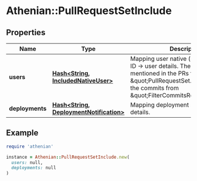 # Athenian::PullRequestSetInclude

## Properties

| Name | Type | Description | Notes |
| ---- | ---- | ----------- | ----- |
| **users** | [**Hash&lt;String, IncludedNativeUser&gt;**](IncludedNativeUser.md) | Mapping user native (e.g., GitHub) login ID -&gt; user details. The users are mentioned in the PRs from \&quot;PullRequestSet.data\&quot; or in the commits from \&quot;FilterCommitsRequest.data\&quot;. |  |
| **deployments** | [**Hash&lt;String, DeploymentNotification&gt;**](DeploymentNotification.md) | Mapping deployment names to their details. | [optional] |

## Example

```ruby
require 'athenian'

instance = Athenian::PullRequestSetInclude.new(
  users: null,
  deployments: null
)
```

